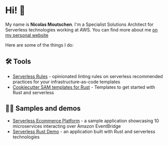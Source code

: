 # Hi!  👋

My name is __Nicolas Moutschen__. I'm a Specialist Solutions Architect for Serverless technologies working at AWS. You can find more about me [on my personal website](https://n14n.dev/)

Here are some of the things I do:

## 🛠️ Tools

* [Serverless Rules](https://github.com/awslabs/serverless-rules) - opinionated linting rules on serverless recommended practices for your infrastructure-as-code templates
* [Cookiecutter SAM templates for Rust](https://github.com/aws-samples/cookiecutter-aws-sam-rust) - Templates to get started with Rust and serverless

## 🧑‍🏫 Samples and demos

* [Serverless Ecommerce Platform](https://github.com/aws-samples/aws-serverless-ecommerce-platform) - a sample application showcasing 10 microservices interacting over Amazon EventBridge
* [Serverless Rust Demo](https://github.com/aws-samples/serverless-rust-demo) - an application built with Rust and serverless technologies